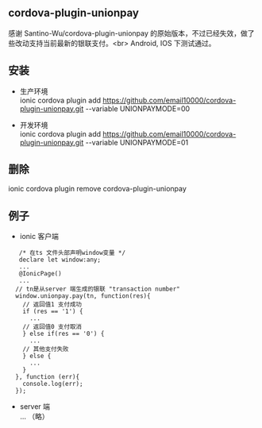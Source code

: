 ## cordova-plugin-unionpay

 感谢 Santino-Wu/cordova-plugin-unionpay 的原始版本，不过已经失效，做了些改动支持当前最新的银联支付。\<br>
 Android, IOS 下测试通过。
 
安装
----

* 生产环境<br>
ionic cordova plugin add https://github.com/email10000/cordova-plugin-unionpay.git --variable UNIONPAYMODE=00

* 开发环境<br>
ionic cordova plugin add https://github.com/email10000/cordova-plugin-unionpay.git --variable UNIONPAYMODE=01

删除
----
ionic cordova plugin remove cordova-plugin-unionpay

例子
----
* ionic 客户端<br>

~~~
   /* 在ts 文件头部声明window变量 */ 
   declare let window:any;
   ...
   @IonicPage()
   ...
  // tn是从server 端生成的银联 "transaction number"
  window.unionpay.pay(tn, function(res){
    // 返回值1 支付成功
    if (res == '1') {
      ...
    // 返回值0 支付取消
    } else if(res == '0') {
      ...
    // 其他支付失败
    } else {
      ...
    }
  }, function (err){
    console.log(err);
  });
~~~
* server 端<br>
   ... （略）
